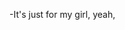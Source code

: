 -It's just for my girl, yeah,

<!---
yuyeql/yuyeql is a ✨ special ✨ repository because its `README.md` (this file) appears on your GitHub profile.
You can click the Preview link to take a look at your changes.
--->

